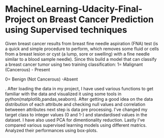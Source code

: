 # MachineLearning-Udacity-Final-Project on Breast Cancer Prediction using Supervised techniques

Given breast cancer results from breast fine needle aspiration (FNA) test 
(is a quick and simple procedure to perform, which removes some fluid or cells 
from a breast lesion or cyst (a lump, sore or swelling) with a fine needle 
similar to a blood sample needle). Since this build a model that can classify a 
breast cancer tumor using two training classification:
1= Malignant (Cancerous) - Present

0= Benign (Not Cancerous) -Absent



.
After loading the data in my project, I have used various functions to get familiar with the data and visualized it
using some tools in python(matplotlib,pandas,seaborn). After getting a good idea on the data distribution of each attribute and checking null values and
correlation betweeen attributes next step is data pre processing. I've changed my target class to integer values (0 and 1-) and standardised
values in the dataset. I have also used PCA for dimentionality reduction. Lastly I've compared various supervised learning models using different matrics. Analyzed their
performances using box-plots.   